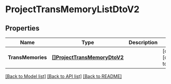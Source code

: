 # ProjectTransMemoryListDtoV2

## Properties
Name | Type | Description | Notes
------------ | ------------- | ------------- | -------------
**TransMemories** | [**[]ProjectTransMemoryDtoV2**](ProjectTransMemoryDtoV2.md) |  | [optional] [default to null]

[[Back to Model list]](../README.md#documentation-for-models) [[Back to API list]](../README.md#documentation-for-api-endpoints) [[Back to README]](../README.md)


